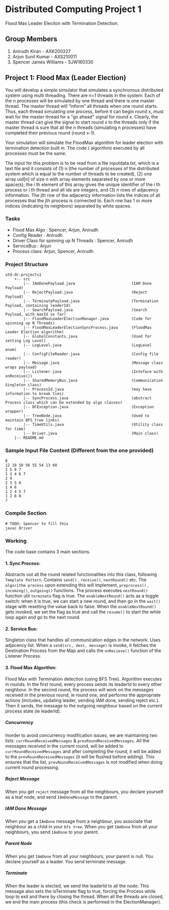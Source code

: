 # Distributed Computing Project 1

Flood Max Leader Eleciton with Termination Detection.

## Group Members

1. Anirudh Kiran - AXK200227
2. Arjun Sunil Kumar - AXS210011
3. Spencer James Williams - SJW160330

## Project 1: Flood Max (Leader Election)

You will develop a simple simulator that simulates a synchronous distributed system using multi threading. There are n+1
threads in the system: Each of the n processes will be simulated by one thread and there is one master thread. The
master thread will “inform” all threads when one round starts. Thus, each thread simulating one process, before it can
begin round x, must wait for the master thread for a "go ahead" signal for round x. Clearly, the master thread can give
the signal to start round x to the threads only if the master thread is sure that all the n threads (simulating n
processes) have completed their previous round (round x-1).

Your simulation will simulate the FloodMax algorithm for leader election with termination detection built in. The code (
algorithm) executed by all processes must be the same.

The input for this problem is to be read from a file inputdata.txt, which is a text file and it consists of
(1) n (the number of processes of the distributed system which is equal to the number of threads to be created), (2) one
array uid[n] of size n with array elements separated by one or more space(s); the i th element of this array gives the
unique identifier of the i th process or i th thread and all ids are integers, and (3) n rows of adjacency information.
The jth row of the adjacency information lists the indices of all processes that the jth process is connected to. Each
row has 1 or more indices (indicating its neighbors) separated by white spaces.

### Tasks

- Flood Max Algo : Spencer, Arjun, Anirudh
- Config Reader : Anirudh
- Driver Class for spinning up N Threads : Spencer, Anirudh
- ServiceBus : Arjun
- Process class: Arjun, Spencer, Anirudh

### Project Structure

```
utd-dc-projects1
    +-- src
        |-- IAmDonePayload.java                         (IAM Done Payload)
        |-- RejectPayload.java                          (Reject Payload)
        |-- TerminatePayload.java                       (Termination Payload, containing leaderId)
        |-- SearchPayload.java                          (Search Payload, with maxId so far)
        |-- FloodMaxLeaderElectionManager.java          (Code for spinning up N Threads)
        |-- FloodMaxLeaderElectionSyncProcess.java      (FloodMax Leader Election algorithm)
        |-- GlobalConstants.java                        (Used for setting Log Level)
        |-- LogLevel.java                               (LogLevel enum)
        |-- ConfigFileReader.java                       (Config file reader)
        |-- Message.java                                (Message class wraps payload)
        |-- Listener.java                               (Inteface with onReceive())
        |-- SharedMemoryBus.java                        (Communication Singleton class) 
        |-- ProcessId.java                              (may have information to break ties)
        |-- SyncProcess.java                            (abstract Process class which can be extended by algo classes)
        |-- DCException.java                            (Exception wrapper)
        |-- TreeNode.java                               (Used to maintain BFS tree links)
        |-- TimeUtils.java                              (Utility class for time)
        |-- Driver.java                                 (Main class)
    |-- README.md
```

### Sample Input File Content (Different from the one provided)

```text
8
12 18 58 56 55 54 13 60
2 5 6 7
1 3 4 6 7
2 4
2 3 5 6
1 4 6
1 2 4 5 7
1 2 6 8
7
```

### Compile Section

```shell
# TODO: Spencer to fill this
javac Driver 
```

### Working

The code base contains 3 main sections.

#### 1. Sync Process:

Abstracts out all the round related functionalities into this class, following `Template Pattern`. Contains `send()`
, `receive()`, `nextRound()` etc. The `algorithm process` upon extending this will implement, `preprocess()`
, `incoming()`, `outgoing()` functions. The process executes `nextRound()` function util `terminate` flag is true.
The `enableNextRound()` acts as a toggle switch: when it is true, we can start a new round, and then go in the `wait()`
stage with resetting the value back to false. When the `enableNextRound()` gets invoked, we set the flag as true and
call the `resume()` to start the while loop again and go to the next round.

#### 2. Service Bus:

Singleton class that handles all communication edges in the network. Uses adjacency list. When
a `send(src, dest, message)` is invoke, it fetches the Destination Process from the Map and calls the `onRecieve()`
function of the Listener Process.

#### 3. Flood Max Algorithm:

Flood Max with Termination detection (using BFS Tree). Algorithm executes in rounds. In the first round, every process
sends its leaderId to every other neighbour. In the second round, the process will work on the messages received in the
previous round, ie round one, and performs the appropriate actions (includes, updating leader, sending IAM done, sending
reject etc.). Then it sends, the message to the outgoing neighbour based on the current process state (ie leaderId).

##### Concurrency

Inorder to avoid concurrency modification issues, we are maintaining two lists: `currRoundReceivedMessages`
& `prevRoundReceivedMessages`. All the messages received in the current round, will be added
to `currRoundReceivedMessages` and after completing the round, it will be added to the `prevRoundReceivedMessages` (it
will be flushed before adding). This ensures that the list, `prevRoundReceivedMessages` is not modified when doing
current round processing.

##### Reject Message

When you get `reject` message from all the neighbours, you declare yourself as a leaf node, and send `IAmDoneMessage` to
the parent.

##### IAM Done Message

When you get a `IAmDone` message from a neighbour, you associate that neighbour as a child in your `bfs tree`. When you
get `IAmDone` from all your neighbours, you send `IAmDone` to your parent.

##### Parent Node

When you get `IAmDone` from all your neighbours, your parent is null. You declare yourself as a leader. You send
terminate message.

##### Terminate

When the leader is elected, we send the leaderId to all the node. This message also sets the isTerminate flag to true,
forcing the Process while loop to exit and there by closing the thread. When all the threads are closed, we end the main
process (this check is performed in the ElectionManager). 
